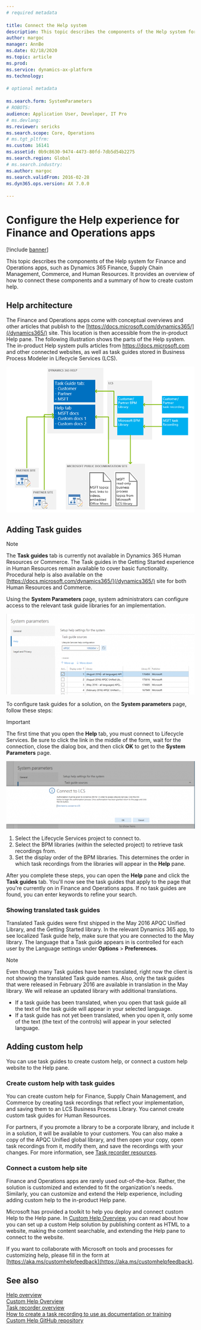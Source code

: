 ```yaml
---
# required metadata

title: Connect the Help system
description: This topic describes the components of the Help system for certain Dynamics 365 apps, and provides an overview of how to connect them and a summary of how to create custom help. 
author: margoc
manager: AnnBe
ms.date: 02/18/2020
ms.topic: article
ms.prod: 
ms.service: dynamics-ax-platform
ms.technology: 

# optional metadata

ms.search.form: SystemParameters
# ROBOTS: 
audience: Application User, Developer, IT Pro
# ms.devlang: 
ms.reviewer: sericks
ms.search.scope: Core, Operations
# ms.tgt_pltfrm: 
ms.custom: 16141
ms.assetid: 0b9c8630-9474-4473-80fd-7db5d54b2275
ms.search.region: Global
# ms.search.industry: 
ms.author: margoc
ms.search.validFrom: 2016-02-28
ms.dyn365.ops.version: AX 7.0.0

---
```


# Configure the Help experience for Finance and Operations apps

[!include [banner](../includes/banner.md)]

This topic describes the components of the Help system for Finance and Operations apps, such as Dynamics 365 Finance, Supply Chain Management, Commerce, and Human Resources. It provides an overview of how to connect these components and a summary of how to create custom help.

## Help architecture

The Finance and Operations apps come with conceptual overviews and other articles that publish to the [https://docs.microsoft.com/dynamics365/](/dynamics365/) site. This location is then accessible from the in-product Help pane. The following illustration shows the parts of the Help system. The in-product Help system pulls articles from https://docs.microsoft.com and other connected websites, as well as task guides stored in Business Process Modeler in Lifecycle Services (LCS).

[![Help architecture](./media/help-architecture.png)](./media/help-architecture.png)

## Adding Task guides

> [!NOTE]
> The **Task guides** tab is currently not available in Dynamics 365 Human Resources or Commerce. <!--We are currently working to enable this functionality in a future release.--> The Task guides in the Getting Started experience in Human Resources remain available to cover basic functionality. Procedural help is also available on the [https://docs.microsoft.com/dynamics365/](/dynamics365/) site for both Human Resources and Commerce.

Using the **System Parameters** page, system administrators can configure access to the relevant task guide libraries for an implementation.

[![System Parameters form with Help settings](./media/system-parameters_ops-1024x437.png)](./media/system-parameters_ops.png)

To configure task guides for a solution, on the **System parameters** page, follow these steps:

> [!IMPORTANT]
> The first time that you open the **Help** tab, you must connect to Lifecycle Services. Be sure to click the link in the middle of the form, wait for the connection, close the dialog box, and then click **OK** to get to the **System Parameters** page.
>
> [![Connect to LCS](./media/connect-to-lcs-crop-1024x365.png "Connect to LCS")](./media/connect-to-lcs-crop.png)

1. Select the Lifecycle Services project to connect to.
2. Select the BPM libraries (within the selected project) to retrieve task recordings from.
3. Set the display order of the BPM libraries. This determines the order in which task recordings from the libraries will appear in the **Help** pane.

After you complete these steps, you can open the **Help** pane and click the **Task guides** tab. You'll now see the task guides that apply to the page that you're currently on in Finance and Operations apps. If no task guides are found, you can enter keywords to refine your search.

### Showing translated task guides

Translated Task guides were first shipped in the May 2016 APQC Unified Library, and the Getting Started library. In the relevant Dynamics 365 app, to see localized Task guide help, make sure that you are connected to the May library. The language that a Task guide appears in is controlled for each user by the Language settings under **Options** &gt; **Preferences**.

> [!NOTE]
> Even though many Task guides have been translated, right now the client is not showing the translated Task guide names. Also, only the task guides that were released in February 2016 are available in translation in the May library. We will release an updated library with additional translations.
>
> - If a task guide has been translated, when you open that task guide all the text of the task guide will appear in your selected language.
> - If a task guide has not yet been translated, when you open it, only some of the text (the text of the controls) will appear in your selected language.

## Adding custom help

You can use task guides to create custom help, or connect a custom help website to the Help pane.

### Create custom help with task guides

You can create custom help for Finance, Supply Chain Management, and Commerce by creating task recordings that reflect your implementation, and saving them to an LCS Business Process Library. You cannot create custom task guides for Human Resources.

For partners, if you promote a library to be a corporate library, and include it in a solution, it will be available to your customers. You can also make a copy of the APQC Unified global library, and then open your copy, open task recordings from it, modify them, and save the recordings with your changes. For more information, see [Task recorder resources](../../dev-itpro/user-interface/task-recorder.md).

### Connect a custom help site

Finance and Operations apps are rarely used out-of-the-box. Rather, the solution is customized and extended to fit the organization's needs. Similarly, you can customize and extend the Help experience, including adding custom help to the in-product Help pane.  

Microsoft has provided a toolkit to help you deploy and connect custom Help to the Help pane. In [Custom Help Overview](../../dev-itpro/help/custom-help-websites.md), you can read about how you can set up a custom Help solution by publishing content as HTML to a website, making the content searchable, and extending the Help pane to connect to the website.  

If you want to collaborate with Microsoft on tools and processes for customizing help, please fill in the form at [https://aka.ms/customhelpfeedback](https://aka.ms/customhelpfeedback).  

## See also

[Help overview](help-overview.md)  
[Custom Help Overview](../../dev-itpro/help/custom-help-websites.md)  
[Task recorder overview](../../dev-itpro/user-interface/task-recorder.md)  
[How to create a task recording to use as documentation or training](../../dev-itpro/user-interface/task-recorder-training-docs.md)  
[Custom Help GitHub repository](https://github.com/microsoft/dynamics356f-o-custom-help)  

